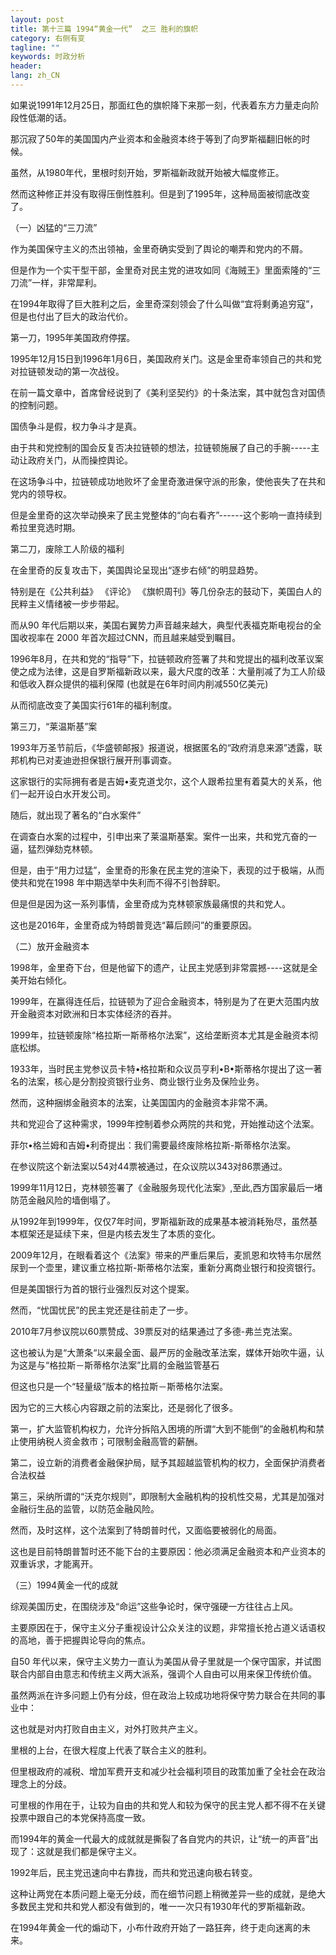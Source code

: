 ```yaml
---
layout: post
title: 第十三篇 1994“黄金一代”  之三 胜利的旗帜
category: 右侧有变
tagline: ""
keywords: 时政分析
header:
lang: zh_CN 
---
```



<p>如果说1991年12月25日，那面红色的旗帜降下来那一刻，代表着东方力量走向阶段性低潮的话。</p>
<p>那沉寂了50年的美国国内产业资本和金融资本终于等到了向罗斯福翻旧帐的时候。</p>
<p>虽然，从1980年代，里根时刻开始，罗斯福新政就开始被大幅度修正。</p>
<p>然而这种修正并没有取得压倒性胜利。但是到了1995年，这种局面被彻底改变了。</p>

<p>（一）凶猛的“三刀流”</p>
<p>作为美国保守主义的杰出领袖，金里奇确实受到了舆论的嘲弄和党内的不屑。</p>
<p>但是作为一个实干型干部，金里奇对民主党的进攻如同《海贼王》里面索隆的“三刀流”一样，非常犀利。</p>
<p>在1994年取得了巨大胜利之后，金里奇深刻领会了什么叫做“宜将剩勇追穷寇”，但是也付出了巨大的政治代价。</p>
<p>第一刀，1995年美国政府停摆。</p>
<p>1995年12月15日到1996年1月6日，美国政府关门。这是金里奇率领自己的共和党对拉链顿发动的第一次战役。</p>
<p>在前一篇文章中，首席曾经说到了《美利坚契约》的十条法案，其中就包含对国债的控制问题。</p>
<p>国债争斗是假，权力争斗才是真。</p>
<p>由于共和党控制的国会反复否决拉链顿的想法，拉链顿施展了自己的手腕-----主动让政府关门，从而操控舆论。</p>
<p>在这场争斗中，拉链顿成功地败坏了金里奇激进保守派的形象，使他丧失了在共和党内的领导权。</p>
<p>但是金里奇的这次举动换来了民主党整体的“向右看齐”------这个影响一直持续到希拉里竞选时期。</p>
<p>第二刀，废除工人阶级的福利</p>
<p>在金里奇的反复攻击下，美国舆论呈现出“逐步右倾”的明显趋势。</p>
<p>特别是在《公共利益》 《评论》 《旗帜周刊》等几份杂志的鼓动下，美国白人的民粹主义情绪被一步步带起。</p>
<p>而从90 年代后期以来，美国右翼势力声音越来越大，典型代表福克斯电视台的全国收视率在 2000 年首次超过CNN，而且越来越受到瞩目。</p>
<p>1996年8月，在共和党的“指导”下，拉链顿政府签署了共和党提出的福利改革议案使之成为法律，这是自罗斯福新政以来，最大尺度的改革：大量削减了为工人阶级和低收入群众提供的福利保障 (也就是在6年时间内削减550亿美元)</p>
<p>从而彻底改变了美国实行61年的福利制度。</p>
<p>第三刀，“莱温斯基”案</p>
<p>1993年万圣节前后，《华盛顿邮报》报道说，根据匿名的“政府消息来源”透露，联邦机构已对麦迪逊担保银行展开刑事调查。</p>
<p>这家银行的实际拥有者是吉姆•麦克道戈尔，这个人跟希拉里有着莫大的关系，他们一起开设白水开发公司。</p>
<p>随后，就出现了著名的“白水案件”</p>
<p>在调查白水案的过程中，引申出来了莱温斯基案。案件一出来，共和党亢奋的一逼，猛烈弹劾克林顿。</p>
<p>但是，由于“用力过猛”，金里奇的形象在民主党的渲染下，表现的过于极端，从而使共和党在1998 年中期选举中失利而不得不引咎辞职。</p>
<p>但是但是因为这一系列事情，金里奇成为克林顿家族最痛恨的共和党人。</p>
<p>这也是2016年，金里奇成为特朗普竞选“幕后顾问”的重要原因。</p>
<p>（二）放开金融资本</p>
<p>1998年，金里奇下台，但是他留下的遗产，让民主党感到非常震撼----这就是全美开始右倾化。</p>
<p>1999年，在赢得连任后，拉链顿为了迎合金融资本，特别是为了在更大范围内放开金融资本对欧洲和日本实体经济的吞并。</p>
<p>1999年，拉链顿废除“格拉斯一斯蒂格尔法案”，这给垄断资本尤其是金融资本彻底松绑。</p>
<p>1933年，当时民主党参议员卡特•格拉斯和众议员亨利•B•斯蒂格尔提出了这一著名的法案，核心是分割投资银行业务、商业银行业务及保险业务。</p>
<p>然而，这种捆绑金融资本的法案，让美国国内的金融资本非常不满。</p>
<p>共和党迎合了这种需求，1999年控制着参众两院的共和党，开始推动这个法案。</p>
<p>菲尔•格兰姆和吉姆•利奇提出：我们需要最终废除格拉斯-斯蒂格尔法案。</p>
<p>在参议院这个新法案以54对44票被通过，在众议院以343对86票通过。</p>
<p>1999年11月12日，克林顿签署了《金融服务现代化法案》,至此,西方国家最后一堵防范金融风险的墙倒塌了。</p>
<p>从1992年到1999年，仅仅7年时间，罗斯福新政的成果基本被消耗殆尽，虽然基本框架还是延续下来，但是内核去发生了本质的变化。</p>
<p>2009年12月，在眼看着这个《法案》带来的严重后果后，麦凯恩和坎特韦尔居然尿到一个壶里，建议重立格拉斯-斯蒂格尔法案，重新分离商业银行和投资银行。</p>
<p>但是美国银行为首的银行业强烈反对这个提案。</p>
<p>然而，“忧国忧民”的民主党还是往前走了一步。</p>
<p>2010年7月参议院以60票赞成、39票反对的结果通过了多德-弗兰克法案。</p>
<p>这也被认为是“大萧条“以来最全面、最严厉的金融改革法案，媒体开始吹牛逼，认为这是与“格拉斯－斯蒂格尔法案”比肩的金融监管基石</p>
<p>但这也只是一个“轻量级”版本的格拉斯－斯蒂格尔法案。</p>
<p>因为它的三大核心内容跟之前的法案比，还是弱化了很多。</p>
<p>第一，扩大监管机构权力，允许分拆陷入困境的所谓“大到不能倒”的金融机构和禁止使用纳税人资金救市；可限制金融高管的薪酬。</p>
<p>第二，设立新的消费者金融保护局，赋予其超越监管机构的权力，全面保护消费者合法权益</p>
<p>第三，采纳所谓的“沃克尔规则”，即限制大金融机构的投机性交易，尤其是加强对金融衍生品的监管，以防范金融风险。</p>
<p>然而，及时这样，这个法案到了特朗普时代，又面临要被弱化的局面。</p>
<p>这也是目前特朗普暂时还不能下台的主要原因：他必须满足金融资本和产业资本的双重诉求，才能离开。</p>
<p>（三）1994黄金一代的成就</p>
<p>综观美国历史，在围绕涉及“命运”这些争论时，保守强硬一方往往占上风。</p>
<p>主要原因在于，保守主义分子重视设计公众关注的议题，非常擅长抢占道义话语权的高地，善于把握舆论导向的焦点。</p>
<p>自50 年代以来，保守主义势力一直认为美国从骨子里就是一个保守国家，并试图联合内部自由意志和传统主义两大派系，强调个人自由可以用来保卫传统价值。</p>
<p>虽然两派在许多问题上仍有分歧，但在政治上较成功地将保守势力联合在共同的事业中：</p>
<p>这也就是对内打败自由主义，对外打败共产主义。</p>
<p>里根的上台，在很大程度上代表了联合主义的胜利。</p>
<p>但里根政府的减税、增加军费开支和减少社会福利项目的政策加重了全社会在政治理念上的分歧。</p>
<p>可里根的作用在于，让较为自由的共和党人和较为保守的民主党人都不得不在关键投票中跟自己的本党保持高度一致。</p>
<p>而1994年的黄金一代最大的成就就是撕裂了各自党内的共识，让“统一的声音”出现了：这就是我们都是保守主义。</p>
<p>1992年后，民主党迅速向中右靠拢，而共和党迅速向极右转变。</p>
<p>这种让两党在本质问题上毫无分歧，而在细节问题上稍微差异一些的成就，是绝大多数民主党和共和党人都没有做到的，唯一一次只有1930年代的罗斯福新政。</p>
<p>在1994年黄金一代的煽动下，小布什政府开始了一路狂奔，终于走向迷离的未来。</p>


